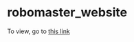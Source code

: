 # robomaster_website

To view, go to [this link](https://alice-xiong.github.io/robomaster_website/)
